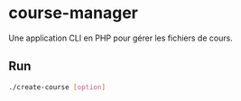# course-manager

Une application CLI en PHP pour gérer les fichiers de cours.

## Run

~~~bash
./create-course [option]
~~~
